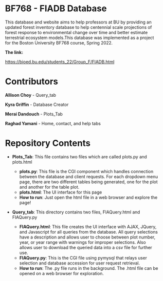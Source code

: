 # BF768 - FIADB Database

This database and website aims to help professors at BU by providing an updated forest inventory database to help centennial scale projections of forest response to environmental change over time and better estimate terrestrial ecosystem models.This database was implemented as a project for the Boston University BF768 course, Spring 2022.

**The link:**

https://bioed.bu.edu/students_22/Group_F/FIADB.html

# Contributors

**Allison Choy** - Query_tab

**Kyra Griffin** - Database Creator

**Merai Dandouch** - Plots_Tab 

**Raghad Yamani** - Home, contact, and help tabs

# Repository Contents

- **Plots_Tab**: This file contains two files which are called plots.py and plots.html
  - **plots.py**: This file is the CGI component which handles connection between the database and client requests. For each dropdown menu page, there are two different tables being generated, one for the plot and another for the table plot. 
  - **plots.html**: The UI interface for this page 
  - **How to run**: Just open the html file in a web browser and explore the page!

- **Query_tab**: This directory contains two files, FIAQuery.html and FIAQuery.py
  - **FIAQuery.html**: This file creates the UI interface with AJAX, JQuery, and Javascript for all queries from the database. All query selections have a description and allows user to choose between plot number, year, or year range with warnings for improper selections. Also allows user to download the queried data into a csv file for further use.
  - **FIAQuery.py**: This is the CGI file using pymysql that relays user selection and database accession for user request retrieval.
  - **How to run**: The .py file runs in the background. The .html file can be opened on a web browser for exploration. 
